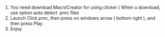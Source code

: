 1. You need download MacroCreator for using clicker ( When u download, use option  auto detect .pmc files
2. Launch Click.pmc, then press on windows arrow ( bottom right ), and then press Play
3. Enjoy
